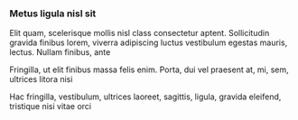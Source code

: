 ### Metus ligula nisl sit

Elit quam, scelerisque mollis nisl class consectetur aptent. Sollicitudin gravida finibus lorem, viverra adipiscing luctus vestibulum egestas mauris, lectus. Nullam finibus, ante

Fringilla, ut elit finibus massa felis enim. Porta, dui vel praesent at, mi, sem, ultrices litora nisi

Hac fringilla, vestibulum, ultrices laoreet, sagittis, ligula, gravida eleifend, tristique nisi vitae orci


